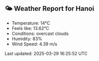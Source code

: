 <!-- WEATHER-START -->
## 🌤 Weather Report for Hanoi

- Temperature: 14°C
- Feels like: 13.62°C
- Conditions: overcast clouds
- Humidity: 83%
- Wind Speed: 4.39 m/s

Last updated: 2025-03-29 16:25:52 UTC
<!-- WEATHER-END -->
